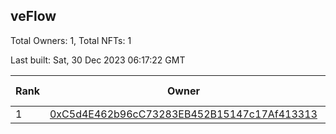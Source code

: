 ## veFlow

Total Owners: 1, Total NFTs: 1

Last built: Sat, 30 Dec 2023 06:17:22 GMT

| Rank | Owner | Voting Power | Influence | NFTs Id |
| --- | --- | --- | --- | --- |
  | 1 | [0xC5d4E462b96cC73283EB452B15147c17Af413313](https://debank.com/profile/0xC5d4E462b96cC73283EB452B15147c17Af413313?chain=canto) | 106,183.251 | 0.03608% | 1 |